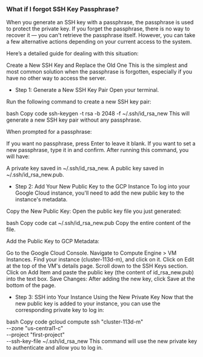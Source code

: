 ### What if I forgot SSH Key Passphrase?
When you generate an SSH key with a passphrase, the passphrase is used to protect the private key. If you forget the passphrase, there is no way to recover it — you can't retrieve the passphrase itself. However, you can take a few alternative actions depending on your current access to the system.

Here’s a detailed guide for dealing with this situation:

Create a New SSH Key and Replace the Old One
This is the simplest and most common solution when the passphrase is forgotten, especially if you have no other way to access the server.

- Step 1: Generate a New SSH Key Pair
Open your terminal.

Run the following command to create a new SSH key pair:

bash
Copy code
ssh-keygen -t rsa -b 2048 -f ~/.ssh/id_rsa_new
This will generate a new SSH key pair without any passphrase.

When prompted for a passphrase:

If you want no passphrase, press Enter to leave it blank.
If you want to set a new passphrase, type it in and confirm.
After running this command, you will have:

A private key saved in ~/.ssh/id_rsa_new.
A public key saved in ~/.ssh/id_rsa_new.pub.

- Step 2: Add Your New Public Key to the GCP Instance
To log into your Google Cloud instance, you'll need to add the new public key to the instance's metadata.

Copy the New Public Key: Open the public key file you just generated:

bash
Copy code
cat ~/.ssh/id_rsa_new.pub
Copy the entire content of the file.

Add the Public Key to GCP Metadata:

Go to the Google Cloud Console.
Navigate to Compute Engine > VM Instances.
Find your instance (cluster-113d-m), and click on it.
Click on Edit at the top of the VM's details page.
Scroll down to the SSH Keys section.
Click on Add Item and paste the public key (the content of id_rsa_new.pub) into the text box.
Save Changes: After adding the new key, click Save at the bottom of the page.

- Step 3: SSH into Your Instance Using the New Private Key
Now that the new public key is added to your instance, you can use the corresponding private key to log in:

bash
Copy code
gcloud compute ssh "cluster-113d-m" \
    --zone "us-central1-c" \
    --project "first-project" \
    --ssh-key-file ~/.ssh/id_rsa_new
This command will use the new private key to authenticate and allow you to log in.